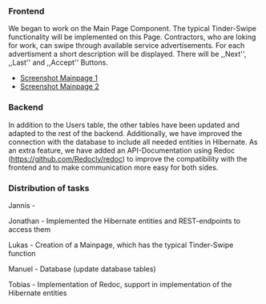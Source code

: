 ### Frontend

We began to work on the Main Page Component. The typical Tinder-Swipe functionality will be implemented on this Page.
Contractors, who are loking for work, can swipe through available service advertisements. 
For each advertisment a short description will be displayed. There will be ,,Next'', ,,Last'' and ,,Accept'' Buttons.

- [Screenshot Mainpage 1](https://github.com/dhbw-ka-tinf22b5-dinder/Dinder-SRS/blob/main/MockUps/ScreenshotMainPage1.jpg)
- [Screenshot Mainpage 2](https://github.com/dhbw-ka-tinf22b5-dinder/Dinder-SRS/blob/main/MockUps/ScreenshotMainPage2.jpg)

### Backend

In addition to the Users table, the other tables have been updated and adapted to the rest of the backend.
Additionally, we have improved the connection with the database to include all needed entities in Hibernate.
As an extra feature, we have added an API-Documentation using Redoc (https://github.com/Redocly/redoc) to improve the compatibility with the frontend and to make communication more easy for both sides.

### Distribution of tasks
Jannis - 

Jonathan - Implemented the Hibernate entities and REST-endpoints to access them

Lukas - Creation of a Mainpage, which has the typical Tinder-Swipe function

Manuel - Database (update database tables)

Tobias - Implementation of Redoc, support in implementation of the Hibernate entities
